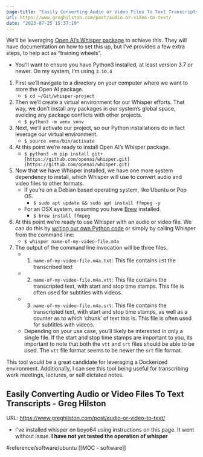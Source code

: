 ```yaml
---
page-title: "Easily Converting Audio or Video Files To Text Transcripts - Greg Hilston"
url: https://www.greghilston.com/post/audio-or-video-to-text/
date: "2023-07-25 15:37:19"
---
```

We’ll be leveraging [Open AI’s Whisper package](https://github.com/openai/whisper) to achieve this. They will have documentation on how to set this up, but I’ve provided a few extra steps, to help act as “training wheels”.

-   You’ll want to ensure you have Python3 installed, at least version 3.7 or newer. On my system, I’m using `3.10.4`

1.  First we’ll navigate to a directory on your computer where we want to store the Open AI package.
    -   `$ cd ~/Git/whisper-project`
2.  Then we’ll create a virtual environment for our Whisper efforts. That way, we don’t install any packages in our system’s global space, avoiding any package conflicts with other projects.
    -   `$ python3 -m venv venv`
3.  Next, we’ll activate our project, so our Python installations do in fact leverage our virtual environment.
    -   `$ source venv/bin/activate`
4.  At this point we’re ready to install Open AI’s Whisper package.
    -   `$ python3 -m pip install git+[https://github.com/openai/whisper.git](https://github.com/openai/whisper.git)`
5.  Now that we have Whisper installed, we have one more system dependency to install, which Whisper will use to convert audio and video files to other formats.
    -   If you’re on a Debian based operating system, like Ubuntu or Pop OS.
        -   `$ sudo apt update && sudo apt install ffmpeg -y`
    -   For an OSX system, assuming you have [Brew](https://brew.sh/) installed.
        -   `$ brew install ffmpeg`
6.  At this point we’re ready to use Whisper with an audio or video file. We can do this by [writing our own Python code](https://github.com/openai/whisper#python-usage) or simply by calling Whisper from the command line:
    -   `$ whisper name-of-my-video-file.m4a`
7.  The output of the command line invocation will be three files.
    -   1.  `name-of-my-video-file.m4a.txt`: This file contains ust the transcribed text
    -   2.  `name-of-my-video-file.m4a.vtt`: This file contains the transcripted text, with start and stop time stamps. This file is often used for subtitles with videos.
    -   3.  `name-of-my-video-file.m4a.srt`: This file contains the transcripted text, with start and stop time stamps, as well as a counter as to which ‘chunk’ of text this is. This file is often used for subtitles with videos.
    -   Depending on your use case, you’ll likely be interested in only a single file. If the start and stop time stamps are important to you, its important to note that both the `vtt` and `srt` files should be able to be used. The `vtt` file format seems to be newer the `srt` file format.

This tool would be a great candidate for leveraging a Dockerized environment. Additionally, I can see this tool being useful for transcribing work meetings, lectures, or self dictated notes.

## Easily Converting Audio or Video Files To Text Transcripts - Greg Hilston
URL: https://www.greghilston.com/post/audio-or-video-to-text/

- I've installed whisper on boyo64 using instructions on this page.  It went without issue.  **I have not yet tested the operation of whisper**


#reference/software/ubuntu 
[[MOC - software]]
